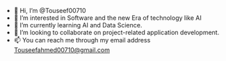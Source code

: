 - 👋 Hi, I’m @Touseef00710
- 👀 I’m interested in Software and the new Era of technology like AI 
- 🌱 I’m currently learning AI and Data Science.
- 💞️ I’m looking to collaborate on project-related application development.
- 📫 You can reach me through my email address Touseefahmed00710@gmail.com

<!---
Touseef00710/Touseef00710 is a ✨ special ✨ repository because its `README.md` (this file) appears on your GitHub profile.
You can click the Preview link to take a look at your changes.
--->

